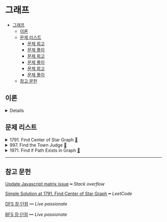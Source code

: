 # 그래프

- [그래프](#그래프)
  - [이론](#이론)
  - [문제 리스트](#문제-리스트)
    - [문제 회고](#문제-회고)
    - [문제 풀이](#문제-풀이)
    - [문제 회고](#문제-회고-1)
    - [문제 풀이](#문제-풀이-1)
    - [문제 회고](#문제-회고-2)
    - [문제 풀이](#문제-풀이-2)
  - [참고 문헌](#참고-문헌)

## 이론

<details>
<br/>

그래프는 2가지로 표현할 수 있다.

1. 인접 행렬    
    그래프의 정점 수가 n이라면, n x n의 2차원 배열 M을 생성한다.

        if(간선(vertexA, vertexB)가 존재하면)
          M[vertexA][vertexB] = 1
        else                                  
          M[vertexA][vertexB] = 0

    장점은

        정점과 간선의 Search 행위에 O(1) 소요된다.        

    단점은

        간선의 수와 무관하게 n²개의 메모리 공간이 필요하다.

2. 인접 리스트
    내부 자료 구조를 배열을 사용한다.
    
    배열의 인덱스는 그래프의 정점을 나타내며
    
    배열의 요소는 각각의 정점에 인접한 정점들을 연결 리스트로 표시한다.

    장점은

        정점의 Search 행위에 O(1) 소요된다.

    단점은

        간선의 Search 행위에 O(n) 소요된다.

그래프 탐색은

|                       |                                                                    DFS                                                                   |                                                                           BFS                                                                          |
|:---------------------:|:----------------------------------------------------------------------------------------------------------------------------------------:|:------------------------------------------------------------------------------------------------------------------------------------------------------:|
| 정의                  | 그래프에서 깊은 부분을 먼저 탐색                                                                                                         | 시작 정점에서 가까운 정점을 먼저 탐색                                                                                                                  |
| 동작 과정             | 1. 시작 정점을 기억 공간에 저장<br/>  2. 인접한 정점 중에 방문하지 않은 정점을 탐색 대상으로 재귀 호출<br/>  3. 목표 정점을 찾을 시 종료 | 1. 인접한 정점 중에 방문하지 않은 정점을 모두 기억 공간에 저장<br/>  2. 기억 공간에서 정점을 꺼내 탐색의 대상이 되며<br/>  3. 목표 정점을 찾을 시 종료 |
| 알고리즘 구현         | 재귀 또는 스택                                                                                                                           | -                                                                                                                                                      |
| 정점 기억 공간        | 집합 또는 리스트                                                                                                                         | 큐                                                                                                                                                     |
| 정점 기억 공간의 요소 | 재귀 사용시, 방문한 정점<br/> 스택 사용시, 방문하지 않은 정점                                                                            | 방문하지 않은 정점                                                                                                                                     |
| 장점                  | 비교적 적은 정점을 기억하는 공간 필요                                                                                                    | 시작 정점에서 목표 정점까지 최단 경로를 보장                                                                                                           |
| 단점                  | 최단 경로를 보장하지 않음<br/>  목표에 이르는 경로가 다수일 때, DFS는 경로를 찾으면 탐색을 종료하기 때문                                 | 경로가 매우 길 경우, 많은 정점을 기억하는 공간 필요                                                                                                    |                                                          |

</details>

## 문제 리스트

<details>
<summary>1791. Find Center of Star Graph
  <a href="https://leetcode.com/problems/find-center-of-star-graph/">👊</a>
</summary>

### 문제 회고

처음 접근 방법은 인접 행렬을 사용하였다.

행렬에 표시된 간선의 합이 제일 큰 배열의 정점을 구하면 된다고 생각하였다.

하지만 `Time Limit Exceeded`에러가 발생하여서 인접 리스트를 사용하여 해결하였다.

연결 리스트의 size 필드를 활용하면 더 간단히 해결할 수 있었다.

### 문제 풀이

> `src\1791.js`에서 확인할 수 있다.

</details>

<details>
<summary>997. Find the Town Judge
  <a href="https://leetcode.com/problems/find-the-town-judge/">👊</a>
</summary>

### 문제 회고

테스트케이스들을 겪으면서 문제 의도를 이해할 수 있었다.

관련 파일에 명시한 테스트케이스들의 output을 확인하면 문제 의도를 이해할 수 있다.

### 문제 풀이

> `src\997.js`에서 확인할 수 있다.

</details>

</details>

<details>
<summary>1971. Find if Path Exists in Graph
  <a href="https://leetcode.com/problems/find-if-path-exists-in-graph/">👊</a>
</summary>

### 문제 회고

인접 행렬을 사용하니 정점의 수²의 메모리 공간 사용으로 `out of memory`의 런타임 에러가 발생했다.

인접 리스트를 사용하니 연결 리스트를 순회하여 인접한 정점을 가져와서 `Time Limit Exceeded` 에러가 발생했다.

따라서, 절충안으로 인접 행렬을 사용하되 각 정점의 배열에는 인접한 정점을 넣게 하였다.

<dl><dt>
하지만, <code>Time Limit Exceeded</code>에러가 다시 발생되어 해결 중이다.
</dt><dl>

### 문제 풀이

DFS를 사용하였다.

> `src\1971.js`에서 확인할 수 있다.

</details>

<hr/>

## 참고 문헌

[Update Javascript matrix issue](https://stackoverflow.com/questions/64669938/updating-an-element-in-javascript-2d-array-updates-entire-column) ━ *Stack overflow*

[Simple Solution at 1791. Find Center of Star Graph](https://leetcode.com/problems/find-center-of-star-graph/discuss/1108868/JavaScript-Map-%2B-Adjacent-List) ━ *LeetCode*

[DFS 장·단점](https://mjmjmj98.tistory.com/94) ━ *Live passionate*

[BFS 장·단점](https://mjmjmj98.tistory.com/95) ━ *Live passionate*